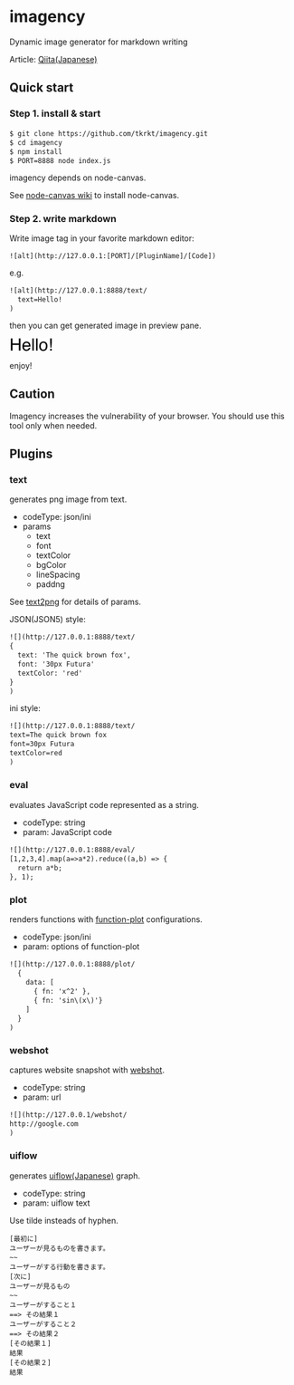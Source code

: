 # imagency

Dynamic image generator for markdown writing

Article: [Qiita(Japanese)](http://qiita.com/tkrkt/items/f65a4be0cd57235217c9)

## Quick start

### Step 1. install & start

```
$ git clone https://github.com/tkrkt/imagency.git
$ cd imagency
$ npm install
$ PORT=8888 node index.js
```

imagency depends on node-canvas.

See [node-canvas wiki](https://github.com/Automattic/node-canvas/wiki) to install node-canvas.


### Step 2. write markdown

Write image tag in your favorite markdown editor:

```
![alt](http://127.0.0.1:[PORT]/[PluginName]/[Code])
```

e.g.

```
![alt](http://127.0.0.1:8888/text/
  text=Hello!
)
```

then you can get generated image in preview pane.

![](./sample.png)

enjoy!

## Caution

Imagency increases the vulnerability of your browser.
You should use this tool only when needed.

## Plugins

### text

generates png image from text.

* codeType: json/ini
* params
    * text
    * font
    * textColor
    * bgColor
    * lineSpacing
    * paddng

See [text2png](https://github.com/tkrkt/text2png) for details of params.

JSON(JSON5) style:

```
![](http://127.0.0.1:8888/text/
{
  text: 'The quick brown fox',
  font: '30px Futura'
  textColor: 'red'
}
)
```

ini style:

```
![](http://127.0.0.1:8888/text/
text=The quick brown fox
font=30px Futura
textColor=red
)
```

### eval

evaluates JavaScript code represented as a string.

* codeType: string
* param: JavaScript code

```
![](http://127.0.0.1:8888/eval/
[1,2,3,4].map(a=>a*2).reduce((a,b) => {
  return a*b;
}, 1);
```

### plot

renders functions with [function-plot](https://github.com/maurizzzio/function-plot) configurations.

* codeType: json/ini
* param: options of function-plot

```
![](http://127.0.0.1:8888/plot/
  {
    data: [
      { fn: 'x^2' },
      { fn: 'sin\(x\)'}
    ]
  }
)
```

### webshot

captures website snapshot with [webshot](https://github.com/brenden/node-webshot).

* codeType: string
* param: url

```
![](http://127.0.0.1/webshot/
http://google.com
)
```

### uiflow

generates [uiflow(Japanese)](https://github.com/hirokidaichi/uiflow) graph.

* codeType: string
* param: uiflow text

Use tilde insteads of hyphen.

```
[最初に]
ユーザーが見るものを書きます。
~~
ユーザーがする行動を書きます。
[次に]
ユーザーが見るもの
~~
ユーザーがすること１
==> その結果１
ユーザーがすること２
==> その結果２
[その結果１]
結果
[その結果２]
結果
```
